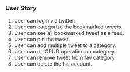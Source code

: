 ### User Story

1. User can login via twitter.
2. User can categorize the bookmarked tweets.
3. User can see all bookmarked tweet as a feed.
4. User can pin the tweet.
5. User can add multiple tweet to a category.
6. User can do CRUD operation on category.
7. User can remove tweet from fav category.
8. User can delete the his account.
